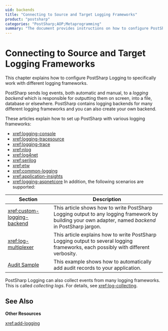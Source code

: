 ```yaml
---
uid: backends
title: "Connecting to Source and Target Logging Frameworks"
product: "postsharp"
categories: "PostSharp;AOP;Metaprogramming"
summary: "The document provides instructions on how to configure PostSharp Logging to work with different logging frameworks and create custom logging backends. It also covers log collection and audit record addition."
---
```

# Connecting to Source and Target Logging Frameworks

This chapter explains how to configure PostSharp Logging to specifically work with different logging frameworks.

PostSharp sends log events, both automatic and manual, to a *logging backend* which is responsible for outputting them on screen, into a file, database or elsewhere. PostSharp contains logging backends for many different logging frameworks and you can also create your own backend. 

These articles explain how to set up PostSharp with various logging frameworks:

* <xref:logging-console>
* <xref:logging-tracesource>
* <xref:logging-trace>
* <xref:nlog>
* <xref:log4net>
* <xref:serilog>
* <xref:etw>
* <xref:common-logging>
* <xref:application-insights>
* <xref:logging-aspnetcore>
In addition, the following scenarios are supported:

| Section | Description |
|---------|-------------|
| <xref:custom-logging-backend> | This article shows how to write PostSharp Logging output to any logging framework by building your own adapter, named *backend* in PostSharp jargon.  |
| <xref:log-multiplexer> | This article explains how to write PostSharp Logging output to several logging frameworks, each possibly with different verbosity. |
| [Audit Sample](https://github.com/postsharp/PostSharp.Samples/tree/master/Diagnostics/PostSharp.Samples.Logging.Audit) | This example shows how to automatically add audit records to your application. |
PostSharp Logging can also collect events from many logging frameworks. This is called *collecting logs*. For details, see <xref:log-collecting>. 

## See Also

**Other Resources**

<xref:add-logging>
<br>
